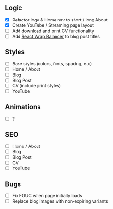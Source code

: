 
## Logic

- [x] Refactor logo & Home nav to short / long About
- [x] Create YouTube / Streaming page layout
- [ ] Add download and print CV functionality
- [ ] Add [React Wrap Balancer](https://react-wrap-balancer.vercel.app/) to blog post titles

## Styles

- [ ] Base styles (colors, fonts, spacing, etc)
- [ ] Home / About
- [ ] Blog
- [ ] Blog Post
- [ ] CV (include print styles)
- [ ] YouTube

## Animations

- [ ] ?

## SEO

- [ ] Home / About
- [ ] Blog
- [ ] Blog Post
- [ ] CV
- [ ] YouTube

## Bugs

- [ ] Fix FOUC when page initially loads
- [ ] Replace blog images with non-expiring variants
